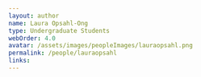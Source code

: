 ```yaml
---
layout: author
name: Laura Opsahl-Ong
type: Undergraduate Students
webOrder: 4.0
avatar: /assets/images/peopleImages/lauraopsahl.png
permalink: /people/lauraopsahl
links:
---
```

